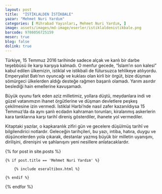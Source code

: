 ```yaml
---
layout: post
title:  "İSTİKLALDEN İSTİKBALE"
yazar: "Mehmet Nuri Yardım"
categories: [ Mihrabad Yayınları, Mehmet Nuri Yardım, ]
image: assets/images/md-image/eserler/istiklaldenistikbale.png
barcode: 9786056725159
meser: true
blog: false
dolink: true
---
```


Türkiye, 15 Temmuz 2016 tarihinde sadece alçak ve kanlı bir darbe teşebbüsü ile karşı karşıya kalmadı. O menfur gecede, “İslam’ın son kalesi” kabul edilen ülkemizin, istiklal ve istikbali de fütursuzca tehlikeye atılıyordu. Emperyalist Batı’nın oyuncağı ve kuklası olan kirli bir örgüt, bize düşman sömürgeci ülkelerden aldığı desteğe rağmen başarılı olamadı. Yarım asırdır beslediği hain emellerine kavuşamadı.

Büyük oyunu fark eden aziz milletimiz, yollara düştü, meydanlara indi ve güzel vatanımızın ihanet örgütlerine ve düşman devletlere peşkeş çekilmesine izin vermedi. İstiklal Harbi’nde nasıl zafer kazanıldıysa 15 Temmuz’da da aynı şanlı ecdadın kahraman torunları, kiralanmış askerlerin kara tanklarına karşı tarihî direniş gösterdiler, ihanete yol vermediler.

Kitaptaki yazılar, o kapkaranlık zifiri gün ve gecelere düşülmüş tarihî ve bilgilendirici notlardır. Geleceğin tarihçileri, bu yazı, intiba, hatıra, duygu ve düşüncelerden yola çıkarak, destanlar yazmış büyük bir milletin uyanışını, dirilişini, direnişini ve şahlanışını yeni nesillere anlatacaklardır.



{% for post in site.posts %}

    {% if post.title == 'Mehmet Nuri Yardım' %}

        {% include eseraltibox.html %}

    {% endif %}

{% endfor %}
